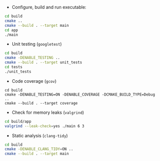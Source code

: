 - Configure, build and run executable:

```bash
cd build
cmake ..
cmake --build . --target main
cd app
./main
```

- Unit testing (`googletest`)

```bash
cd build 
cmake -DENABLE_TESTING ..
cmake --build . --target unit_tests
cd tests
./unit_tests
```

- Code coverage (`gcov`)

```
cd build
cmake -DENABLE_TESTING=ON -DENABLE_COVERAGE -DCMAKE_BUILD_TYPE=Debug ..
cmake --build . --target coverage
```

- Check for memory leaks (`valgrind`)

```bash
cd build/app
valgrind --leak-check=yes ./main 6 3
```

- Static analysis (`clang-tidy`)

```bash
cd build
cmake -DENABLE_CLANG_TIDY=ON ..
cmake --build . --target main
```